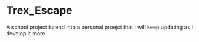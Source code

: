 # Trex_Escape
A school project turend into a personal proejct that I will keep updating as I develop it more
